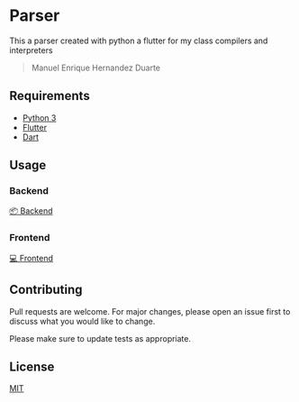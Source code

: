 # Parser

This a parser created with python a flutter for my class compilers and interpreters

>  Manuel Enrique Hernandez Duarte 

## Requirements

- [Python 3](https://www.python.org/downloads/)
- [Flutter](https://docs.flutter.dev/get-started/install)
- [Dart](https://dart.dev/)

## Usage

### Backend

[📦 Backend](./backend/)

### Frontend
[💻 Frontend](./frontend)

## Contributing
Pull requests are welcome. For major changes, please open an issue first to discuss what you would like to change.

Please make sure to update tests as appropriate.

## License
[MIT](https://choosealicense.com/licenses/mit/)